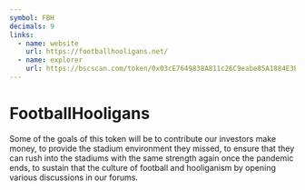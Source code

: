 ```yaml
---
symbol: FBH
decimals: 9
links:
  - name: website
    url: https://footballhooligans.net/
  - name: explorer
    url: https://bscscan.com/token/0x03cE7649838A811c26C9eabe85A1884E3E0120D4
---
```


# FootballHooligans

Some of the goals of this token will be to contribute our investors make money, to provide the stadium environment they missed, to ensure that they can rush into the stadiums with the same strength again once the pandemic ends, to sustain that the culture of football and hooliganism by opening various discussions in our forums.
